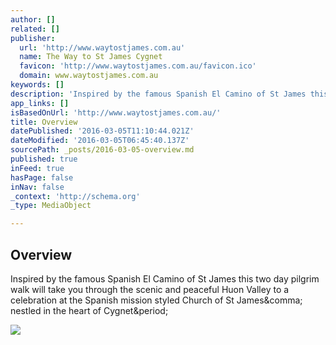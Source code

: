 ```yaml
---
author: []
related: []
publisher:
  url: 'http://www.waytostjames.com.au'
  name: The Way to St James Cygnet
  favicon: 'http://www.waytostjames.com.au/favicon.ico'
  domain: www.waytostjames.com.au
keywords: []
description: 'Inspired by the famous Spanish El Camino of St James this two day pilgrim walk will take you through the scenic and peaceful Huon Valley to a celebration at the Spanish mission styled Church of St James, nestled in the heart of Cygnet.'
app_links: []
isBasedOnUrl: 'http://www.waytostjames.com.au/'
title: Overview
datePublished: '2016-03-05T11:10:44.021Z'
dateModified: '2016-03-05T06:45:40.137Z'
sourcePath: _posts/2016-03-05-overview.md
published: true
inFeed: true
hasPage: false
inNav: false
_context: 'http://schema.org'
_type: MediaObject

---
```

<article style=""><h1>Overview</h1><p>Inspired by the famous Spanish El Camino of St James this two day pilgrim walk will take you through the scenic and peaceful Huon Valley to a celebration at the Spanish mission styled Church of St James&amp;comma; nestled in the heart of Cygnet&amp;period;</p><img src="http://static1.squarespace.com/static/55779c47e4b04c34afbe3d18/t/5577d639e4b0cfccfc6e6697/1452571886622/?format=1000w" /></article>